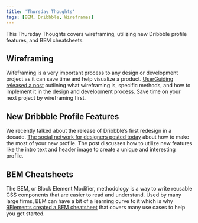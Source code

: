 ```yaml
---
title: 'Thursday Thoughts'
tags: [BEM, Dribbble, Wireframes]
---
```


This Thursday Thoughts covers wireframing, utilizing new Dribbble profile features, and BEM cheatsheets.

## Wireframing

Wifeframing is a very important process to any design or development project as it can save time and help visualize a product. [UserGuiding released a post](https://userguiding.com/blog/wireframe-design/) outlining what wireframing is, specific methods, and how to implement it in the design and development process. Save time on your next project by wireframing first.

## New Dribbble Profile Features

We recently talked about the release of Dribbble’s first redesign in a decade. [The social network for designers posted today](https://dribbble.com/stories/2020/04/02/get-creative-with-new-profiles) about how to make the most of your new profile. The post discusses how to utilize new features like the intro text and header image to create a unique and interesting profile.

## BEM Cheatsheets

The BEM, or Block Element Modifier, methodology is a way to write reusable CSS components that are easier to read and understand. Used by many large firms, BEM can have a bit of a learning curve to it which is why [9Elements created a BEM cheatsheet](https://9elements.com/bem-cheat-sheet/) that covers many use cases to help you get started.